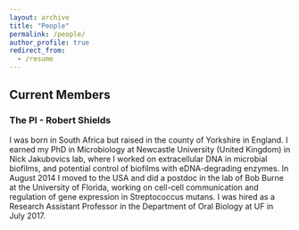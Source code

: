 ```yaml
---
layout: archive
title: "People"
permalink: /people/
author_profile: true
redirect_from:
  - /resume
---
```


## Current Members

### The PI - Robert Shields

I was born in South Africa but raised in the county of Yorkshire in England. I earned my PhD in Microbiology at Newcastle University (United Kingdom) in Nick Jakubovics lab, where I worked on extracellular DNA in microbial biofilms, and potential control of biofilms with eDNA-degrading enzymes. In August 2014 I moved to the USA and did a postdoc in the lab of Bob Burne at the University of Florida, working on cell-cell communication and regulation of gene expression in Streptococcus mutans. I was hired as a Research Assistant Professor in the Department of Oral Biology at UF in July 2017.
